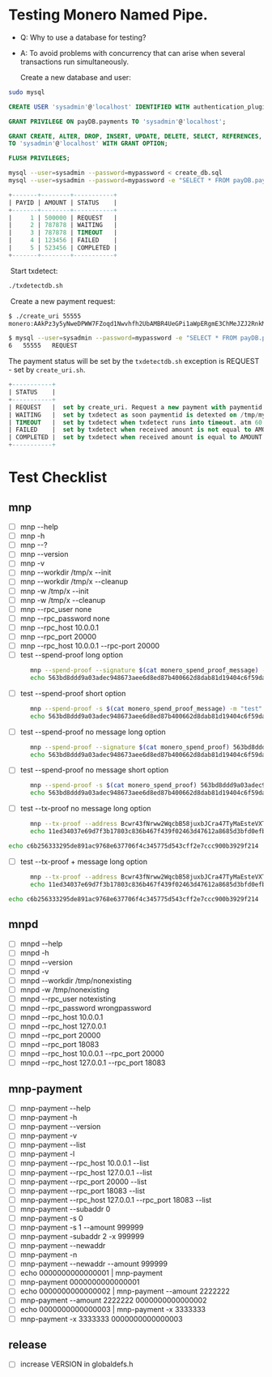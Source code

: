 # Testing Monero Named Pipe.

- Q: Why to use a database for testing?

- A: To avoid problems with concurrency that can arise when several transactions run simultaneously.

  

  Create a new database and user:

```bash
sudo mysql
```

```sql
CREATE USER 'sysadmin'@'localhost' IDENTIFIED WITH authentication_plugin BY 'mypassword';
```

```sql
GRANT PRIVILEGE ON payDB.payments TO 'sysadmin'@'localhost';
```

```sql
GRANT CREATE, ALTER, DROP, INSERT, UPDATE, DELETE, SELECT, REFERENCES, RELOAD on *.* \
TO 'sysadmin'@'localhost' WITH GRANT OPTION;
```

```sql
FLUSH PRIVILEGES;
```

```bash
mysql --user=sysadmin --password=mypassword < create_db.sql
mysql --user=sysadmin --password=mypassword -e "SELECT * FROM payDB.payments;"
```

```sql
+-------+--------+-----------+
| PAYID | AMOUNT | STATUS    |
+-------+--------+-----------+
|     1 | 500000 | REQUEST   |
|     2 | 787878 | WAITING   |
|     3 | 787878 | TIMEOUT   |
|     4 | 123456 | FAILED    |
|     5 | 523456 | COMPLETED |
+-------+--------+-----------+
```

​	Start txdetect:

```bash
./txdetectdb.sh
```

​	Create a new payment request:

```bash
$ ./create_uri 55555
monero:AAkPz3y5yNweDPWW7FZoqd1Nwvhfh2UbAMBR4UeGPi1aWpERgmE3ChMeJZJ2RnkMueHdL7XXwdkQJ5As8XRhTKAhfJb3BrWxFGT1maXEsT?tx_amount=0.000000055555

$ mysql --user=sysadmin --password=mypassword -e "SELECT * FROM payDB.payments;" | tail -n1
6	55555	REQUEST
```

The payment status will be set by the ```txdetectdb.sh``` exception is REQUEST - set by ```create_uri.sh```.

```sql
+-----------+
| STATUS    |
+-----------+
| REQUEST   |  set by create_uri. Request a new payment with paymentid set from PAYID.
| WAITING   |  set by txdetect as soon paymentid is detexted on /tmp/mywallet.
| TIMEOUT   |  set by txdetect when txdetect runs into timeout. atm 60 min.
| FAILED    |  set by txdetect when received amount is not equal to AMOUNT in table.
| COMPLETED |  set by txdetect when received amount is equal to AMOUNT in table.
+-----------+
```

# Test Checklist

## mnp

- [ ] mnp --help
- [ ] mnp -h
- [ ] mnp --?
- [ ] mnp --version
- [ ] mnp -v
- [ ] mnp --workdir /tmp/x --init
- [ ] mnp --workdir /tmp/x --cleanup
- [ ] mnp -w /tmp/x --init
- [ ] mnp -w /tmp/x --cleanup
- [ ] mnp --rpc_user none
- [ ] mnp --rpc_password none
- [ ] mnp --rpc_host 10.0.0.1
- [ ] mnp --rpc_port 20000
- [ ] mnp --rpc_host 10.0.0.1 --rpc-port 20000
- [ ] test --spend-proof long option
```bash
      mnp --spend-proof --signature $(cat monero_spend_proof_message) --message "test" 563bd8ddd9a03adec948673aee6d8ed87b400662d8dab81d19404c6f59da4fa3
      echo 563bd8ddd9a03adec948673aee6d8ed87b400662d8dab81d19404c6f59da4fa3 | mnp --spend-proof --signature $(cat monero_spend_proof_message) --message "test"
```
- [ ] test --spend-proof short option
```bash
      mnp --spend-proof -s $(cat monero_spend_proof_message) -m "test" 563bd8ddd9a03adec948673aee6d8ed87b400662d8dab81d19404c6f59da4fa3
      echo 563bd8ddd9a03adec948673aee6d8ed87b400662d8dab81d19404c6f59da4fa3 | mnp --spend-proof -s $(cat monero_spend_proof_message) -m "test" 
```
- [ ] test --spend-proof no message long option
```bash
      mnp --spend-proof --signature $(cat monero_spend_proof) 563bd8ddd9a03adec948673aee6d8ed87b400662d8dab81d19404c6f59da4fa3
      echo 563bd8ddd9a03adec948673aee6d8ed87b400662d8dab81d19404c6f59da4fa3 | mnp --spend-proof --signature $(cat monero_spend_proof)
```
- [ ] test --spend-proof no message short option
```bash
      mnp --spend-proof -s $(cat monero_spend_proof) 563bd8ddd9a03adec948673aee6d8ed87b400662d8dab81d19404c6f59da4fa3
      echo 563bd8ddd9a03adec948673aee6d8ed87b400662d8dab81d19404c6f59da4fa3 | mnp --spend-proof -s $(cat monero_spend_proof)
```
- [ ] test --tx-proof no message long option
```bash
      mnp --tx-proof --address Bcwr43fNrww2WqcbB58juxbJCra47TyMaEsteVXTsYWCZLgzPTx4nVqgvj9PznzETxZ7TNxNyRbuVh3wowv58gz4BM3CCEg --signature $(cat monero_tx_proof) c6b256333295de891ac9768e637706f4c345775d543cff2e7ccc900b3929f214
      echo 11ed34037e69d7f3b17803c836b467f439f02463d47612a8685d3bfd0efbc6e9 | mnp --spend-proof -s $(cat spend_proof)

echo c6b256333295de891ac9768e637706f4c345775d543cff2e7ccc900b3929f214 | mnp --tx-proof --address Bcwr43fNrww2WqcbB58juxbJCra47TyMaEsteVXTsYWCZLgzPTx4nVqgvj9PznzETxZ7TNxNyRbuVh3wowv58gz4BM3CCEg --signature $(cat monero_tx_proof)
```
- [ ] test --tx-proof + message long option
```bash
      mnp --tx-proof --address Bcwr43fNrww2WqcbB58juxbJCra47TyMaEsteVXTsYWCZLgzPTx4nVqgvj9PznzETxZ7TNxNyRbuVh3wowv58gz4BM3CCEg --signature $(cat monero_tx_proof) c6b256333295de891ac9768e637706f4c345775d543cff2e7ccc900b3929f214
      echo 11ed34037e69d7f3b17803c836b467f439f02463d47612a8685d3bfd0efbc6e9 | mnp --spend-proof -s $(cat spend_proof)

echo c6b256333295de891ac9768e637706f4c345775d543cff2e7ccc900b3929f214 | mnp --tx-proof --address Bcwr43fNrww2WqcbB58juxbJCra47TyMaEsteVXTsYWCZLgzPTx4nVqgvj9PznzETxZ7TNxNyRbuVh3wowv58gz4BM3CCEg --signature $(cat monero_tx_proof)
```

## mnpd

- [ ] mnpd --help
- [ ] mnpd -h
- [ ] mnpd --version
- [ ] mnpd -v
- [ ] mnpd --workdir /tmp/nonexisting
- [ ] mnpd -w /tmp/nonexisting
- [ ] mnpd --rpc_user notexisting
- [ ] mnpd --rpc_password wrongpassword
- [ ] mnpd --rpc_host 10.0.0.1
- [ ] mnpd --rpc_host 127.0.0.1
- [ ] mnpd --rpc_port 20000
- [ ] mnpd --rpc_port 18083
- [ ] mnpd --rpc_host 10.0.0.1 --rpc_port 20000
- [ ] mnpd --rpc_host 127.0.0.1 --rpc_port 18083

## mnp-payment

- [ ] mnp-payment --help
- [ ] mnp-payment -h
- [ ] mnp-payment --version
- [ ] mnp-payment -v
- [ ] mnp-payment --list
- [ ] mnp-payment -l
- [ ] mnp-payment --rpc_host 10.0.0.1 --list
- [ ] mnp-payment --rpc_host 127.0.0.1 --list
- [ ] mnp-payment --rpc_port 20000 --list
- [ ] mnp-payment --rpc_port 18083 --list
- [ ] mnp-payment --rpc_host 127.0.0.1 --rpc_port 18083 --list
- [ ] mnp-payment --subaddr 0
- [ ] mnp-payment -s 0
- [ ] mnp-payment -s 1 --amount 999999
- [ ] mnp-payment -subaddr 2 -x 999999
- [ ] mnp-payment --newaddr
- [ ] mnp-payment -n
- [ ] mnp-payment --newaddr --amount 999999
- [ ] echo 0000000000000001 | mnp-payment
- [ ] mnp-payment 0000000000000001
- [ ] echo 0000000000000002 | mnp-payment --amount 2222222
- [ ] mnp-payment --amount 2222222 0000000000000002
- [ ] echo 0000000000000003 | mnp-payment -x 3333333
- [ ] mnp-payment -x 3333333 0000000000000003

## release

- [ ] increase VERSION in globaldefs.h


